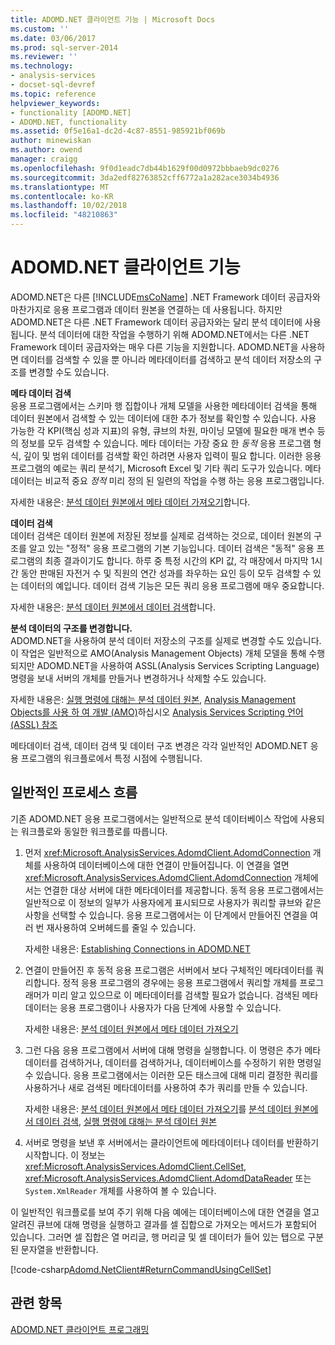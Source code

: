 ```yaml
---
title: ADOMD.NET 클라이언트 기능 | Microsoft Docs
ms.custom: ''
ms.date: 03/06/2017
ms.prod: sql-server-2014
ms.reviewer: ''
ms.technology:
- analysis-services
- docset-sql-devref
ms.topic: reference
helpviewer_keywords:
- functionality [ADOMD.NET]
- ADOMD.NET, functionality
ms.assetid: 0f5e16a1-dc2d-4c87-8551-985921bf069b
author: minewiskan
ms.author: owend
manager: craigg
ms.openlocfilehash: 9f0d1eadc7db44b1629f00d0972bbbaeb9dc0276
ms.sourcegitcommit: 3da2edf82763852cff6772a1a282ace3034b4936
ms.translationtype: MT
ms.contentlocale: ko-KR
ms.lasthandoff: 10/02/2018
ms.locfileid: "48210863"
---
```

# <a name="adomdnet-client-functionality"></a>ADOMD.NET 클라이언트 기능
  ADOMD.NET은 다른 [!INCLUDE[msCoName](../../includes/msconame-md.md)] .NET Framework 데이터 공급자와 마찬가지로 응용 프로그램과 데이터 원본을 연결하는 데 사용됩니다. 하지만 ADOMD.NET은 다른 .NET Framework 데이터 공급자와는 달리 분석 데이터에 사용됩니다. 분석 데이터에 대한 작업을 수행하기 위해 ADOMD.NET에서는 다른 .NET Framework 데이터 공급자와는 매우 다른 기능을 지원합니다. ADOMD.NET을 사용하면 데이터를 검색할 수 있을 뿐 아니라 메타데이터를 검색하고 분석 데이터 저장소의 구조를 변경할 수도 있습니다.  
  
 **메타 데이터 검색**  
 응용 프로그램에서는 스키마 행 집합이나 개체 모델을 사용한 메타데이터 검색을 통해 데이터 원본에서 검색할 수 있는 데이터에 대한 추가 정보를 확인할 수 있습니다. 사용 가능한 각 KPI(핵심 성과 지표)의 유형, 큐브의 차원, 마이닝 모델에 필요한 매개 변수 등의 정보를 모두 검색할 수 있습니다. 메타 데이터는 가장 중요 한 *동적* 응용 프로그램 형식, 깊이 및 범위 데이터를 검색할 확인 하려면 사용자 입력이 필요 합니다. 이러한 응용 프로그램의 예로는 쿼리 분석기, Microsoft Excel 및 기타 쿼리 도구가 있습니다. 메타 데이터는 비교적 중요 *정적* 미리 정의 된 일련의 작업을 수행 하는 응용 프로그램입니다.  
  
 자세한 내용은: [분석 데이터 원본에서 메타 데이터 가져오기](retrieving-metadata-from-an-analytical-data-source.md)합니다.  
  
 **데이터 검색**  
 데이터 검색은 데이터 원본에 저장된 정보를 실제로 검색하는 것으로, 데이터 원본의 구조를 알고 있는 "정적" 응용 프로그램의 기본 기능입니다. 데이터 검색은 "동적" 응용 프로그램의 최종 결과이기도 합니다. 하루 중 특정 시간의 KPI 값, 각 매장에서 마지막 1시간 동안 판매된 자전거 수 및 직원의 연간 성과를 좌우하는 요인 등이 모두 검색할 수 있는 데이터의 예입니다. 데이터 검색 기능은 모든 쿼리 응용 프로그램에 매우 중요합니다.  
  
 자세한 내용은: [분석 데이터 원본에서 데이터 검색](retrieving-data-from-an-analytical-data-source.md)합니다.  
  
 **분석 데이터의 구조를 변경합니다.**  
 ADOMD.NET을 사용하여 분석 데이터 저장소의 구조를 실제로 변경할 수도 있습니다. 이 작업은 일반적으로 AMO(Analysis Management Objects) 개체 모델을 통해 수행되지만 ADOMD.NET을 사용하여 ASSL(Analysis Services Scripting Language) 명령을 보내 서버의 개체를 만들거나 변경하거나 삭제할 수도 있습니다.  
  
 자세한 내용은: [실행 명령에 대해는 분석 데이터 원본](executing-commands-against-an-analytical-data-source.md), [Analysis Management Objects를 사용 하 여 개발 &#40;AMO&#41;](../multidimensional-models/analysis-management-objects/developing-with-analysis-management-objects-amo.md)하십시오 [Analysis Services Scripting 언어 &#40;ASSL&#41; 참조](../scripting/analysis-services-scripting-language-assl-for-xmla.md)  
  
 메타데이터 검색, 데이터 검색 및 데이터 구조 변경은 각각 일반적인 ADOMD.NET 응용 프로그램의 워크플로에서 특정 시점에 수행됩니다.  
  
## <a name="typical-process-flow"></a>일반적인 프로세스 흐름  
 기존 ADOMD.NET 응용 프로그램에서는 일반적으로 분석 데이터베이스 작업에 사용되는 워크플로와 동일한 워크플로를 따릅니다.  
  
1.  먼저 <xref:Microsoft.AnalysisServices.AdomdClient.AdomdConnection> 개체를 사용하여 데이터베이스에 대한 연결이 만들어집니다. 이 연결을 열면 <xref:Microsoft.AnalysisServices.AdomdClient.AdomdConnection> 개체에서는 연결한 대상 서버에 대한 메타데이터를 제공합니다. 동적 응용 프로그램에서는 일반적으로 이 정보의 일부가 사용자에게 표시되므로 사용자가 쿼리할 큐브와 같은 사항을 선택할 수 있습니다. 응용 프로그램에서는 이 단계에서 만들어진 연결을 여러 번 재사용하여 오버헤드를 줄일 수 있습니다.  
  
     자세한 내용은: [Establishing Connections in ADOMD.NET](connections-in-adomd-net.md)  
  
2.  연결이 만들어진 후 동적 응용 프로그램은 서버에서 보다 구체적인 메타데이터를 쿼리합니다. 정적 응용 프로그램의 경우에는 응용 프로그램에서 쿼리할 개체를 프로그래머가 미리 알고 있으므로 이 메타데이터를 검색할 필요가 없습니다. 검색된 메타데이터는 응용 프로그램이나 사용자가 다음 단계에 사용할 수 있습니다.  
  
     자세한 내용은: [분석 데이터 원본에서 메타 데이터 가져오기](retrieving-metadata-from-an-analytical-data-source.md)  
  
3.  그런 다음 응용 프로그램에서 서버에 대해 명령을 실행합니다. 이 명령은 추가 메타데이터를 검색하거나, 데이터를 검색하거나, 데이터베이스를 수정하기 위한 명령일 수 있습니다. 응용 프로그램에서는 이러한 모든 태스크에 대해 미리 결정한 쿼리를 사용하거나 새로 검색된 메타데이터를 사용하여 추가 쿼리를 만들 수 있습니다.  
  
     자세한 내용은: [분석 데이터 원본에서 메타 데이터 가져오기](retrieving-metadata-from-an-analytical-data-source.md)를 [분석 데이터 원본에서 데이터 검색](retrieving-data-from-an-analytical-data-source.md), [실행 명령에 대해는 분석 데이터 원본](executing-commands-against-an-analytical-data-source.md)  
  
4.  서버로 명령을 보낸 후 서버에서는 클라이언트에 메타데이터나 데이터를 반환하기 시작합니다. 이 정보는 <xref:Microsoft.AnalysisServices.AdomdClient.CellSet>, <xref:Microsoft.AnalysisServices.AdomdClient.AdomdDataReader> 또는 `System.XmlReader` 개체를 사용하여 볼 수 있습니다.  
  
 이 일반적인 워크플로를 보여 주기 위해 다음 예에는 데이터베이스에 대한 연결을 열고 알려진 큐브에 대해 명령을 실행하고 결과를 셀 집합으로 가져오는 메서드가 포함되어 있습니다. 그러면 셀 집합은 열 머리글, 행 머리글 및 셀 데이터가 들어 있는 탭으로 구분된 문자열을 반환합니다.  
  
 [!code-csharp[Adomd.NetClient#ReturnCommandUsingCellSet](../../snippets/csharp/SQL14/adomd.net/adomd.netclient/cs/adomdexample.cs#returncommandusingcellset)]  
  
## <a name="see-also"></a>관련 항목  
 [ADOMD.NET 클라이언트 프로그래밍](adomd-net-client-programming.md)  
  
  

